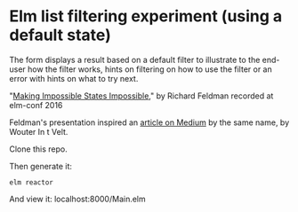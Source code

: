 
# Elm list filtering experiment (using a default state)

The form displays a result based on a default filter to illustrate to the end-user how the filter works, hints on filtering on how to use the filter or an error with hints on what to try next.

"[Making Impossible States Impossible](https://www.youtube.com/watch?v=IcgmSRJHu_8)," by Richard Feldman
recorded at elm-conf 2016

Feldman's presentation inspired an [article on Medium](https://medium.com/elm-shorts/how-to-make-impossible-states-impossible-c12a07e907b5) by the same name, by Wouter In t Velt.



Clone this repo.

Then generate it:

    elm reactor

And view it:
    localhost:8000/Main.elm

